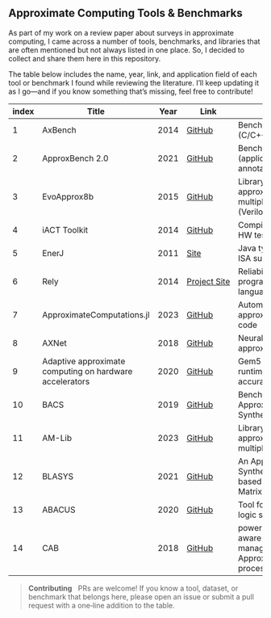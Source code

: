 ## Approximate Computing Tools & Benchmarks

As part of my work on a review paper about surveys in approximate computing, I came across a number of tools, benchmarks, and libraries that are often mentioned but not always listed in one place. So, I decided to collect and share them here in this repository.

The table below includes the name, year, link, and application field of each tool or benchmark I found while reviewing the literature. I’ll keep updating it as I go—and if you know something that’s missing, feel free to contribute!


| index | Title                         | Year | Link                                                                                                                            | Field                                                         |
|----| ----------------------------- | ---- | ------------------------------------------------------------------------------------------------------------------------------- | ------------------------------------------------------------- |
| 1 | AxBench                       | 2014 | [GitHub](https://github.com/he-actlab/AxBench)                                                                                  | Benchmark suite (C/C++, multi‑domain)                         |
| 2 | ApproxBench 2.0               | 2021 | [GitHub](https://github.com/uwsampa/approxbench)                                                                                | Benchmark suite (applications + annotations)                  |
| 3 | EvoApprox8b                   | 2015 | [GitHub](https://github.com/ehw-fit/evoapprox8b)                                                                                | Library of approximate adders & multipliers (Verilog/VHDL, C) |
| 4 | iACT Toolkit                  | 2014 | [GitHub](https://github.com/IntelLabs/iACT)                                                                                     | Compiler + runtime + HW test‑bed                              |
| 5 | EnerJ                         | 2011 | [Site](https://sampa.cs.washington.edu/research/approximation/enerj.html)                                                       | Java type‑system & ISA support                                |
| 6 | Rely                          | 2014 | [Project Site](https://mcarbin.github.io/rely/)                                                                                 | Reliability‑aware programming language                        |
| 7 | ApproximateComputations.jl    | 2023 | [GitHub](https://github.com/NTimmons/ApproximateComputations.jl)                                                                | Automatic approximation in Julia code                         |
| 8 | AXNet                         | 2018 | [GitHub](https://github.com/pengzhenghao/AXNet)                                                                                 | Neural‑network‑based approximate inference                    |
| 9 | Adaptive approximate computing on hardware accelerators | 2020 | [GitHub](https://github.com/embeddedlabsiu/adaptive-approximate-computing)                            | Gem5 + CGRA runtime for adaptive accuracy                     |
| 10 | BACS                          | 2019 | [GitHub](https://github.com/scale-lab/BACS)                                                                                    | Benchmarks for Approximate Circuit Synthesis                  |
| 11 | AM-Lib                        | 2023 | [GitHub](https://github.com/skycrapers/AM-Lib)                                                                                 | Library of approximate multipliers                            |
| 12 | BLASYS                        | 2021 |  [GitHub](https://github.com/scale-lab/BLASYS?tab=readme-ov-file)                                                              | An Approximate Logic Synthesis Framework based on Boolean Matrix Factorization |
| 13 | ABACUS                        | 2020 |  [GitHub](https://github.com/scale-lab/ABACUS)                                                                                 | Tool for approximate logic synthesis                           |
| 14 | CAB                           | 2018 |  [GitHub](https://github.com/scale-lab/CAB)                                                                                    | power-Capping aware resource manager for Approximate Big data processing             |
> **Contributing**   PRs are welcome! If you know a tool, dataset, or benchmark that belongs here, please open an issue or submit a pull request with a one‑line addition to the table.
